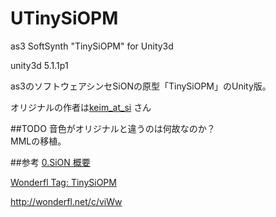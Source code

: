 # UTinySiOPM
as3 SoftSynth "TinySiOPM" for Unity3d

unity3d 5.1.1p1

as3のソフトウェアシンセSiONの原型「TinySiOPM」のUnity版。  

オリジナルの作者は[keim_at_si](https://twitter.com/keim_at_si) さん

##TODO
音色がオリジナルと違うのは何故なのか？  
MMLの移植。

##参考
[0.SiON 概要](http://keim.hatenablog.com/entry/20090917/p1)

[Wonderfl Tag: TinySiOPM](http://wonderfl.net/tag/TinySiOPM)

http://wonderfl.net/c/viWw
